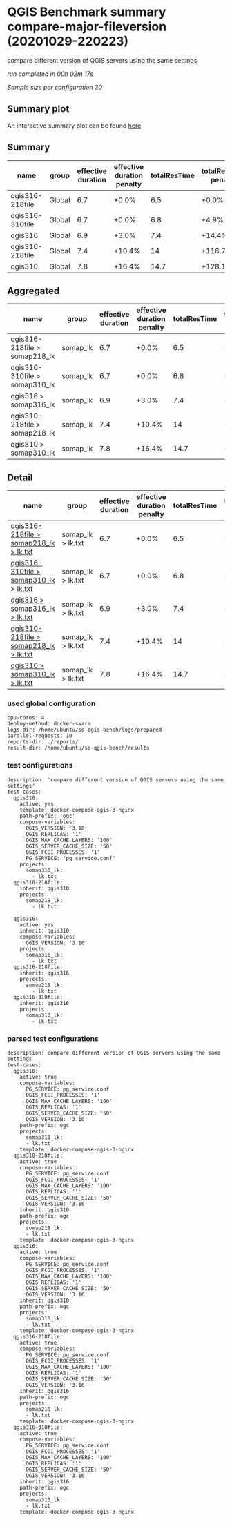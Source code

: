 # QGIS Benchmark summary compare-major-fileversion (20201029-220223)


compare different version of QGIS servers using the same settings

_run completed in 00h 02m 17s_

_Sample size per configuration 30_
## Summary plot
An interactive summary plot can be found [here](report_compare-major-fileversion_20201029-220223_plot.html)

## Summary
| name            | group   |   effective duration | effective duration penalty   |   totalResTime | totalResTime penalty   |   medianResTime | medianResTime penalty   |   minResTime |   maxResTime |   sampleCount |   errorCount |   memMaxMB |   memAvgMB |   memMinMB |   cpuMax% |   cpuAvg% |   cpuMin% |   errorPct |
|-----------------|---------|----------------------|------------------------------|----------------|------------------------|-----------------|-------------------------|--------------|--------------|---------------|--------------|------------|------------|------------|-----------|-----------|-----------|------------|
| qgis316-218file | Global  |                  6.7 | +0.0%                        |            6.5 | +0.0%                  |           216   | +0.0%                   |          124 |          310 |            30 |            0 |     3763.7 |     3745.9 |     3728.2 |      32.9 |      32.5 |      32   |          0 |
| qgis316-310file | Global  |                  6.7 | +0.0%                        |            6.8 | +4.9%                  |           228   | +5.6%                   |          139 |          320 |            30 |            0 |     3763.5 |     3763.5 |     3763.5 |      35.1 |      35.1 |      35.1 |          0 |
| qgis316         | Global  |                  6.9 | +3.0%                        |            7.4 | +14.4%                 |           242   | +12.0%                  |          143 |          345 |            30 |            0 |     3761.5 |     3761.5 |     3761.5 |      35   |      35   |      35   |          0 |
| qgis310-218file | Global  |                  7.4 | +10.4%                       |           14   | +116.7%                |           527.5 | +144.2%                 |          224 |          622 |            30 |            0 |     3759.3 |     3748   |     3736.7 |      39   |      31.8 |      24.6 |          0 |
| qgis310         | Global  |                  7.8 | +16.4%                       |           14.7 | +128.1%                |           533   | +146.8%                 |          235 |          688 |            30 |            0 |     3753.8 |     3753.8 |     3753.8 |      37.3 |      37.3 |      37.3 |          0 |

## Aggregated
| name                          | group    |   effective duration | effective duration penalty   |   totalResTime | totalResTime penalty   |   medianResTime | medianResTime penalty   |   minResTime |   maxResTime |   sampleCount |   errorCount |   memMaxMB |   memAvgMB |   memMinMB |   cpuMax% |   cpuAvg% |   cpuMin% |   errorPct |
|-------------------------------|----------|----------------------|------------------------------|----------------|------------------------|-----------------|-------------------------|--------------|--------------|---------------|--------------|------------|------------|------------|-----------|-----------|-----------|------------|
| qgis316-218file > somap218_lk | somap_lk |                  6.7 | +0.0%                        |            6.5 | +0.0%                  |           216   | +0.0%                   |          124 |          310 |            30 |            0 |     3763.7 |     3745.9 |     3728.2 |      32.9 |      32.5 |      32   |          0 |
| qgis316-310file > somap310_lk | somap_lk |                  6.7 | +0.0%                        |            6.8 | +4.9%                  |           228   | +5.6%                   |          139 |          320 |            30 |            0 |     3763.5 |     3763.5 |     3763.5 |      35.1 |      35.1 |      35.1 |          0 |
| qgis316 > somap316_lk         | somap_lk |                  6.9 | +3.0%                        |            7.4 | +14.4%                 |           242   | +12.0%                  |          143 |          345 |            30 |            0 |     3761.5 |     3761.5 |     3761.5 |      35   |      35   |      35   |          0 |
| qgis310-218file > somap218_lk | somap_lk |                  7.4 | +10.4%                       |           14   | +116.7%                |           527.5 | +144.2%                 |          224 |          622 |            30 |            0 |     3759.3 |     3748   |     3736.7 |      39   |      31.8 |      24.6 |          0 |
| qgis310 > somap310_lk         | somap_lk |                  7.8 | +16.4%                       |           14.7 | +128.1%                |           533   | +146.8%                 |          235 |          688 |            30 |            0 |     3753.8 |     3753.8 |     3753.8 |      37.3 |      37.3 |      37.3 |          0 |

## Detail
| name                                                                                                                                                           | group             |   effective duration | effective duration penalty   |   totalResTime | totalResTime penalty   |   medianResTime | medianResTime penalty   |   sampleCount |   errorCount |   errorPct |   meanResTime |   minResTime |   maxResTime |   pct1ResTime |   pct2ResTime |   pct3ResTime |   throughput |   receivedKBytesPerSec |   sentKBytesPerSec |   memMaxMB |   memAvgMB |   memMinMB |   cpuMax% |   cpuAvg% |   cpuMin% |
|----------------------------------------------------------------------------------------------------------------------------------------------------------------|-------------------|----------------------|------------------------------|----------------|------------------------|-----------------|-------------------------|---------------|--------------|------------|---------------|--------------|--------------|---------------|---------------|---------------|--------------|------------------------|--------------------|------------|------------|------------|-----------|-----------|-----------|
| [qgis316-218file > somap218_lk > lk.txt](../results/details/compare-major-fileversion/20201029-220223/qgis316-218file/somap218_lk/lk.txt/dashboard/index.html) | somap_lk > lk.txt |                  6.7 | +0.0%                        |            6.5 | +0.0%                  |           216   | +0.0%                   |            30 |            0 |          0 |       215.067 |          124 |          310 |         286.2 |        304.5  |           310 |      27.0514 |                733.126 |           11.0354  |     3763.7 |     3745.9 |     3728.2 |      32.9 |      32.5 |      32   |
| [qgis316-310file > somap310_lk > lk.txt](../results/details/compare-major-fileversion/20201029-220223/qgis316-310file/somap310_lk/lk.txt/dashboard/index.html) | somap_lk > lk.txt |                  6.7 | +0.0%                        |            6.8 | +4.9%                  |           228   | +5.6%                   |            30 |            0 |          0 |       225.633 |          139 |          320 |         295.6 |        312.85 |           320 |      26.2238 |                710.697 |           10.6978  |     3763.5 |     3763.5 |     3763.5 |      35.1 |      35.1 |      35.1 |
| [qgis316 > somap316_lk > lk.txt](../results/details/compare-major-fileversion/20201029-220223/qgis316/somap316_lk/lk.txt/dashboard/index.html)                 | somap_lk > lk.txt |                  6.9 | +3.0%                        |            7.4 | +14.4%                 |           242   | +12.0%                  |            30 |            0 |          0 |       246.133 |          143 |          345 |         312.6 |        336.75 |           345 |      24.7934 |                671.931 |           10.1143  |     3761.5 |     3761.5 |     3761.5 |      35   |      35   |      35   |
| [qgis310-218file > somap218_lk > lk.txt](../results/details/compare-major-fileversion/20201029-220223/qgis310-218file/somap218_lk/lk.txt/dashboard/index.html) | somap_lk > lk.txt |                  7.4 | +10.4%                       |           14   | +116.7%                |           527.5 | +144.2%                 |            30 |            0 |          0 |       466.1   |          224 |          622 |         594.3 |        614.85 |           622 |      14.985  |                406.142 |            6.11303 |     3759.3 |     3748   |     3736.7 |      39   |      31.8 |      24.6 |
| [qgis310 > somap310_lk > lk.txt](../results/details/compare-major-fileversion/20201029-220223/qgis310/somap310_lk/lk.txt/dashboard/index.html)                 | somap_lk > lk.txt |                  7.8 | +16.4%                       |           14.7 | +128.1%                |           533   | +146.8%                 |            30 |            0 |          0 |       490.467 |          235 |          688 |         655.2 |        681.4  |           688 |      14.2993 |                387.558 |            5.83331 |     3753.8 |     3753.8 |     3753.8 |      37.3 |      37.3 |      37.3 |

### used global configuration

```
cpu-cores: 4
deploy-method: docker-swarm
logs-dir: /home/ubuntu/so-qgis-bench/logs/prepared
parallel-requests: 10
reports-dir: ./reports/
result-dir: /home/ubuntu/so-qgis-bench/results

```
### test configurations

```
description: 'compare different version of QGIS servers using the same settings'
test-cases:
  qgis310:
    active: yes
    template: docker-compose-qgis-3-nginx
    path-prefix: 'ogc'
    compose-variables:
      QGIS_VERSION: '3.10'
      QGIS_REPLICAS: '1'
      QGIS_MAX_CACHE_LAYERS: '100'
      QGIS_SERVER_CACHE_SIZE: '50'
      QGIS_FCGI_PROCESSES: '1'
      PG_SERVICE: 'pg_service.conf'
    projects:
      somap310_lk:
        - lk.txt
  qgis310-218file:
    inherit: qgis310
    projects:
      somap218_lk:
        - lk.txt

  qgis316:
    active: yes
    inherit: qgis310
    compose-variables:
      QGIS_VERSION: '3.16'
    projects:
      somap316_lk:
        - lk.txt
  qgis316-218file:
    inherit: qgis316
    projects:
      somap218_lk:
        - lk.txt
  qgis316-310file:
    inherit: qgis316
    projects:
      somap310_lk:
        - lk.txt

```
### parsed test configurations

```
description: compare different version of QGIS servers using the same settings
test-cases:
  qgis310:
    active: true
    compose-variables:
      PG_SERVICE: pg_service.conf
      QGIS_FCGI_PROCESSES: '1'
      QGIS_MAX_CACHE_LAYERS: '100'
      QGIS_REPLICAS: '1'
      QGIS_SERVER_CACHE_SIZE: '50'
      QGIS_VERSION: '3.10'
    path-prefix: ogc
    projects:
      somap310_lk:
      - lk.txt
    template: docker-compose-qgis-3-nginx
  qgis310-218file:
    active: true
    compose-variables:
      PG_SERVICE: pg_service.conf
      QGIS_FCGI_PROCESSES: '1'
      QGIS_MAX_CACHE_LAYERS: '100'
      QGIS_REPLICAS: '1'
      QGIS_SERVER_CACHE_SIZE: '50'
      QGIS_VERSION: '3.10'
    inherit: qgis310
    path-prefix: ogc
    projects:
      somap218_lk:
      - lk.txt
    template: docker-compose-qgis-3-nginx
  qgis316:
    active: true
    compose-variables:
      PG_SERVICE: pg_service.conf
      QGIS_FCGI_PROCESSES: '1'
      QGIS_MAX_CACHE_LAYERS: '100'
      QGIS_REPLICAS: '1'
      QGIS_SERVER_CACHE_SIZE: '50'
      QGIS_VERSION: '3.16'
    inherit: qgis310
    path-prefix: ogc
    projects:
      somap316_lk:
      - lk.txt
    template: docker-compose-qgis-3-nginx
  qgis316-218file:
    active: true
    compose-variables:
      PG_SERVICE: pg_service.conf
      QGIS_FCGI_PROCESSES: '1'
      QGIS_MAX_CACHE_LAYERS: '100'
      QGIS_REPLICAS: '1'
      QGIS_SERVER_CACHE_SIZE: '50'
      QGIS_VERSION: '3.16'
    inherit: qgis316
    path-prefix: ogc
    projects:
      somap218_lk:
      - lk.txt
    template: docker-compose-qgis-3-nginx
  qgis316-310file:
    active: true
    compose-variables:
      PG_SERVICE: pg_service.conf
      QGIS_FCGI_PROCESSES: '1'
      QGIS_MAX_CACHE_LAYERS: '100'
      QGIS_REPLICAS: '1'
      QGIS_SERVER_CACHE_SIZE: '50'
      QGIS_VERSION: '3.16'
    inherit: qgis316
    path-prefix: ogc
    projects:
      somap310_lk:
      - lk.txt
    template: docker-compose-qgis-3-nginx

```